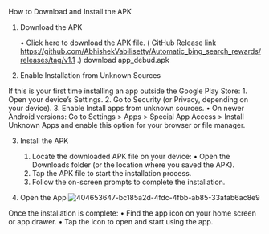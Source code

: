 How to Download and Install the APK

1. Download the APK

	•	Click here to download the APK file.
( GitHub Release link https://github.com/AbhishekVabilisetty/Automatic_bing_search_rewards/releases/tag/v1.1 .)
download app_debud.apk
3. Enable Installation from Unknown Sources

If this is your first time installing an app outside the Google Play Store:
	1.	Open your device’s Settings.
	2.	Go to Security (or Privacy, depending on your device).
	3.	Enable Install apps from unknown sources.
	•	On newer Android versions: Go to Settings > Apps > Special App Access > Install Unknown Apps and enable this option for your browser or file manager.

3. Install the APK

	1.	Locate the downloaded APK file on your device:
	•	Open the Downloads folder (or the location where you saved the APK).
	2.	Tap the APK file to start the installation process.
	3.	Follow the on-screen prompts to complete the installation.
4. Open the App
![404653647-bc185a2d-4fdc-4fbb-ab85-33afab6ac8e9](https://github.com/user-attachments/assets/33d871c7-6ffe-43d2-bee1-79cec39f4624)

Once the installation is complete:
	•	Find the app icon on your home screen or app drawer.
	•	Tap the icon to open and start using the app.
